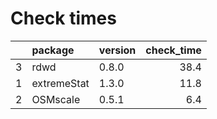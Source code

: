 # Check times

|   |package     |version | check_time|
|:--|:-----------|:-------|----------:|
|3  |rdwd        |0.8.0   |       38.4|
|1  |extremeStat |1.3.0   |       11.8|
|2  |OSMscale    |0.5.1   |        6.4|


